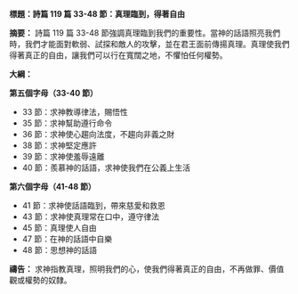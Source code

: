 **標題：詩篇 119 篇 33-48 節：真理臨到，得著自由**

**摘要：**
詩篇 119 篇 33-48 節強調真理臨到我們的重要性。當神的話語照亮我們時，我們才能面對軟弱、試探和敵人的攻擊，並在君王面前傳揚真理。真理使我們得著真正的自由，讓我們可以行在寬闊之地，不懼怕任何權勢。

**大綱：**

**第五個字母（33-40 節）**
* 33 節：求神教導律法，賜悟性
* 35 節：求神幫助遵行命令
* 36 節：求神使心趨向法度，不趨向非義之財
* 38 節：求神堅定應許
* 39 節：求神使羞辱遠離
* 40 節：羨慕神的話語，求神使我們在公義上生活

**第六個字母（41-48 節）**
* 41 節：求神使話語臨到，帶來慈愛和救恩
* 43 節：求神使真理常在口中，遵守律法
* 45 節：真理使人自由
* 47 節：在神的話語中自樂
* 48 節：思想神的話語

**禱告：**
求神指教真理，照明我們的心，使我們得著真正的自由，不再做罪、價值觀或權勢的奴隸。